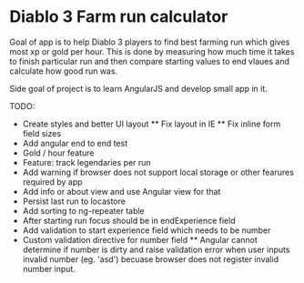 Diablo 3 Farm run calculator
============================

Goal of app is to help Diablo 3 players to find best farming run which gives most xp or gold per hour.
This is done by measuring how much time it takes to finish particular run and then compare starting values to end vlaues
and calculate how good run was.

Side goal of project is to learn AngularJS and develop small app in it.

TODO:
 * Create styles and better UI layout
 ** Fix layout in IE
 ** Fix inline form field sizes
 * Add angular end to end test
 * Gold / hour feature
 * Feature: track legendaries per run
 * Add warning if browser does not support local storage or other fearures required by app
 * Add info or about view and use Angular view for that
 * Persist last run to locastore
 * Add sorting to ng-repeater table
 * After starting run focus should be in endExperience field
 * Add validation to start experience field which needs to be number
 * Custom validation directive for number field
 ** Angular cannot determine if number is dirty and raise validation error when user inputs invalid number (eg. 'asd') becuase browser does not register invalid number input.